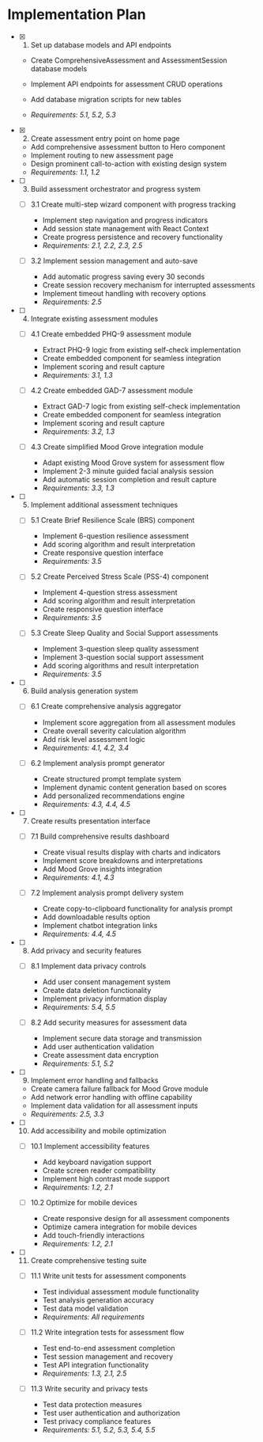 # Implementation Plan

- [x] 1. Set up database models and API endpoints



  - Create ComprehensiveAssessment and AssessmentSession database models
  - Implement API endpoints for assessment CRUD operations
  - Add database migration scripts for new tables




  - _Requirements: 5.1, 5.2, 5.3_

- [x] 2. Create assessment entry point on home page



  - Add comprehensive assessment button to Hero component
  - Implement routing to new assessment page
  - Design prominent call-to-action with existing design system
  - _Requirements: 1.1, 1.2_

- [ ] 3. Build assessment orchestrator and progress system
  - [ ] 3.1 Create multi-step wizard component with progress tracking
    - Implement step navigation and progress indicators
    - Add session state management with React Context
    - Create progress persistence and recovery functionality
    - _Requirements: 2.1, 2.2, 2.3, 2.5_

  - [ ] 3.2 Implement session management and auto-save
    - Add automatic progress saving every 30 seconds
    - Create session recovery mechanism for interrupted assessments
    - Implement timeout handling with recovery options
    - _Requirements: 2.5_

- [ ] 4. Integrate existing assessment modules
  - [ ] 4.1 Create embedded PHQ-9 assessment module
    - Extract PHQ-9 logic from existing self-check implementation
    - Create embedded component for seamless integration
    - Implement scoring and result capture
    - _Requirements: 3.1, 1.3_

  - [ ] 4.2 Create embedded GAD-7 assessment module
    - Extract GAD-7 logic from existing self-check implementation
    - Create embedded component for seamless integration
    - Implement scoring and result capture
    - _Requirements: 3.2, 1.3_

  - [ ] 4.3 Create simplified Mood Grove integration module
    - Adapt existing Mood Grove system for assessment flow
    - Implement 2-3 minute guided facial analysis session
    - Add automatic session completion and result capture
    - _Requirements: 3.3, 1.3_

- [ ] 5. Implement additional assessment techniques
  - [ ] 5.1 Create Brief Resilience Scale (BRS) component
    - Implement 6-question resilience assessment
    - Add scoring algorithm and result interpretation
    - Create responsive question interface
    - _Requirements: 3.5_

  - [ ] 5.2 Create Perceived Stress Scale (PSS-4) component
    - Implement 4-question stress assessment
    - Add scoring algorithm and result interpretation
    - Create responsive question interface
    - _Requirements: 3.5_

  - [ ] 5.3 Create Sleep Quality and Social Support assessments
    - Implement 3-question sleep quality assessment
    - Implement 3-question social support assessment
    - Add scoring algorithms and result interpretation
    - _Requirements: 3.5_

- [ ] 6. Build analysis generation system
  - [ ] 6.1 Create comprehensive analysis aggregator
    - Implement score aggregation from all assessment modules
    - Create overall severity calculation algorithm
    - Add risk level assessment logic
    - _Requirements: 4.1, 4.2, 3.4_

  - [ ] 6.2 Implement analysis prompt generator
    - Create structured prompt template system
    - Implement dynamic content generation based on scores
    - Add personalized recommendations engine
    - _Requirements: 4.3, 4.4, 4.5_

- [ ] 7. Create results presentation interface
  - [ ] 7.1 Build comprehensive results dashboard
    - Create visual results display with charts and indicators
    - Implement score breakdowns and interpretations
    - Add Mood Grove insights integration
    - _Requirements: 4.1, 4.3_

  - [ ] 7.2 Implement analysis prompt delivery system
    - Create copy-to-clipboard functionality for analysis prompt
    - Add downloadable results option
    - Implement chatbot integration links
    - _Requirements: 4.4, 4.5_

- [ ] 8. Add privacy and security features
  - [ ] 8.1 Implement data privacy controls
    - Add user consent management system
    - Create data deletion functionality
    - Implement privacy information display
    - _Requirements: 5.4, 5.5_

  - [ ] 8.2 Add security measures for assessment data
    - Implement secure data storage and transmission
    - Add user authentication validation
    - Create assessment data encryption
    - _Requirements: 5.1, 5.2_

- [ ] 9. Implement error handling and fallbacks
  - Create camera failure fallback for Mood Grove module
  - Add network error handling with offline capability
  - Implement data validation for all assessment inputs
  - _Requirements: 2.5, 3.3_

- [ ] 10. Add accessibility and mobile optimization
  - [ ] 10.1 Implement accessibility features
    - Add keyboard navigation support
    - Create screen reader compatibility
    - Implement high contrast mode support
    - _Requirements: 1.2, 2.1_

  - [ ] 10.2 Optimize for mobile devices
    - Create responsive design for all assessment components
    - Optimize camera integration for mobile devices
    - Add touch-friendly interactions
    - _Requirements: 1.2, 2.1_

- [ ] 11. Create comprehensive testing suite
  - [ ] 11.1 Write unit tests for assessment components
    - Test individual assessment module functionality
    - Test analysis generation accuracy
    - Test data model validation
    - _Requirements: All requirements_

  - [ ] 11.2 Write integration tests for assessment flow
    - Test end-to-end assessment completion
    - Test session management and recovery
    - Test API integration functionality
    - _Requirements: 1.3, 2.1, 2.5_

  - [ ] 11.3 Write security and privacy tests
    - Test data protection measures
    - Test user authentication and authorization
    - Test privacy compliance features
    - _Requirements: 5.1, 5.2, 5.3, 5.4, 5.5_